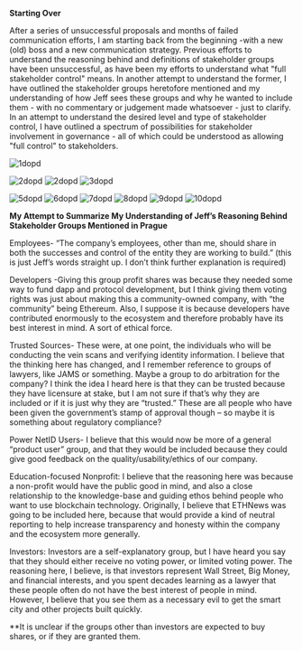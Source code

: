 **Starting Over**

After a series of unsuccessful proposals and months of failed communication
efforts, I am starting back from the beginning -with a new (old) boss and a new
communication strategy. Previous efforts to understand the reasoning behind and
definitions of stakeholder groups have been unsuccessful, as have been my
efforts to understand what "full stakeholder control" means. In another attempt
to understand the former, I have outlined the stakeholder groups heretofore
mentioned and my understanding of how Jeff sees these groups and why he wanted
to include them - with no commentary or judgement made whatsoever - just to
clarify. In an attempt to understand the desired level and type of stakeholder
control, I have outlined a spectrum of possibilities for stakeholder involvement
in governance - all of which could be understood as allowing "full control" to
stakeholders.

![1dopd](https://user-images.githubusercontent.com/41302870/60037141-ab38cb00-9665-11e9-9249-6069bff0ed5d.PNG)

![2dopd](https://user-images.githubusercontent.com/41302870/60037138-ab38cb00-9665-11e9-82b6-5f47de3a2f68.PNG)
![2dopd](https://user-images.githubusercontent.com/41302870/60042851-8186a080-9673-11e9-9164-348b2e15231e.PNG)
![3dopd](https://user-images.githubusercontent.com/41302870/60042852-8186a080-9673-11e9-80a9-af5249c7a51c.PNG)

![5dopd](https://user-images.githubusercontent.com/41302870/60037136-ab38cb00-9665-11e9-9ab5-65cc73be7271.PNG)
![6dopd](https://user-images.githubusercontent.com/41302870/60037135-ab38cb00-9665-11e9-8796-e21290cea68c.PNG)
![7dopd](https://user-images.githubusercontent.com/41302870/60037148-abd16180-9665-11e9-8e15-bd3258d9cae2.PNG)
![8dopd](https://user-images.githubusercontent.com/41302870/60037146-abd16180-9665-11e9-985b-3a22f4d1c02f.PNG)
![9dopd](https://user-images.githubusercontent.com/41302870/60037145-abd16180-9665-11e9-8469-9493635844f7.PNG)
![10dopd](https://user-images.githubusercontent.com/41302870/60037144-abd16180-9665-11e9-97d5-e33e78db7749.PNG)


<b> My Attempt to Summarize My Understanding of Jeff’s Reasoning Behind Stakeholder Groups Mentioned in Prague </b>

Employees-  “The company’s employees, other than me, should share in both the successes and control of the entity they are working to build.” (this is just Jeff’s words straight up. I don’t think further explanation is required)

Developers -Giving this group profit shares was because they needed some way to fund dapp and protocol development, but I think giving them voting rights was just about making this a community-owned company, with “the community” being Ethereum. Also, I suppose it is because developers have contributed enormously to the ecosystem and therefore probably have its best interest in mind. A sort of ethical force.

Trusted Sources- These were, at one point, the individuals who will be conducting the vein scans and verifying identity information. I believe that the thinking here has changed, and I remember reference to groups of lawyers, like JAMS or something. Maybe a group to do arbitration for the company? I think the idea I heard here is that they can be trusted because they have licensure at stake, but I am not sure if that’s why they are included or if it is just why they are “trusted.” These are all people who have been given the government’s stamp of approval though – so maybe it is something about regulatory compliance?

Power NetID Users- I believe that this would now be more of a general “product user” group, and that they would be included because they could give good feedback on the quality/usability/ethics of our company. 

Education-focused Nonprofit: I believe that the reasoning here was because a non-profit would have the public good in mind, and also a close relationship to the knowledge-base and guiding ethos behind people who want to use blockchain technology. Originally, I believe that ETHNews was going to be included here, because that would provide a kind of neutral reporting to help increase transparency and honesty within the company and the ecosystem more generally.

Investors: Investors are a self-explanatory group, but I have heard you say that they should either receive no voting power, or limited voting power. The reasoning here, I believe, is that investors represent Wall Street, Big Money, and financial interests, and you spent decades learning as a lawyer that these people often do not have the best interest of people in mind. 
 However, I believe that you see them as a necessary evil to get the smart city and other projects built quickly.

**It is unclear if the groups other than investors are expected to buy shares, or if they are granted them. 
